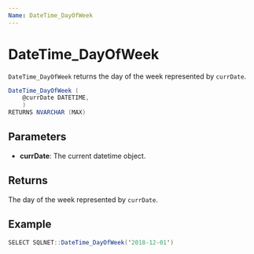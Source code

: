 ```yaml
---
Name: DateTime_DayOfWeek
---
```


# DateTime_DayOfWeek

`DateTime_DayOfWeek` returns the day of the week represented by `currDate`.

```csharp
DateTime_DayOfWeek (
	@currDate DATETIME,
	)
RETURNS NVARCHAR (MAX)
```

## Parameters

 - **currDate**: The current datetime object.

## Returns

The day of the week represented by `currDate`.

## Example

```csharp
SELECT SQLNET::DateTime_DayOfWeek('2018-12-01')
```

